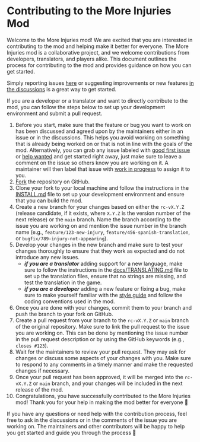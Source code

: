# Contributing to the More Injuries Mod

Welcome to the More Injuries mod! We are excited that you are interested in contributing to the mod and helping make it better for everyone. The More Injuries mod is a collaborative project, and we welcome contributions from developers, translators, and players alike. This document outlines the process for contributing to the mod and provides guidance on how you can get started.

Simply reporting issues [here](https://github.com/frederik-hoeft/rimworld-more-injuries/issues) or suggesting improvements or new features [in the discussions](https://github.com/frederik-hoeft/rimworld-more-injuries/discussions/categories/ideas) is a great way to get started.

If you are a developer or a translator and want to directly contribute to the mod, you can follow the steps below to set up your development environment and submit a pull request.

1. Before you start, make sure that the feature or bug you want to work on has been discussed and agreed upon by the maintainers either in an issue or in the discussions. This helps you avoid working on something that is already being worked on or that is not in line with the goals of the mod. Alternatively, you can grab any issue labeled with [good first issue](https://github.com/frederik-hoeft/rimworld-more-injuries/issues?q=is%3Aissue%20state%3Aopen%20label%3A%22good%20first%20issue%22) or [help wanted](https://github.com/frederik-hoeft/rimworld-more-injuries/labels/help%20wanted) and get started right away, just make sure to leave a comment on the issue so others know you are working on it. A maintainer will then label that issue with [work in progress](https://github.com/frederik-hoeft/rimworld-more-injuries/labels/work%20in%20progess) to assign it to you.
2. [Fork](https://github.com/frederik-hoeft/rimworld-more-injuries/fork) the repository on GitHub.
3. Clone your fork to your local machine and follow the instructions in the [INSTALL.md](/INSTALL.md) file to set up your development environment and ensure that you can build the mod.
4. Create a new branch for your changes based on either the `rc-vX.Y.Z` (release candidate, if it exists, where `X.Y.Z` is the version number of the next release) or the `main` branch. Name the branch according to the issue you are working on and mention the issue number in the branch name (e.g., `feature/123-new-injury`, `feature/456-spanish-translation`, or `bugfix/789-injury-not-appearing`).
5. Develop your changes in the new branch and make sure to test your changes thoroughly to ensure that they work as expected and do not introduce any new issues.
    - ***if you are a translator*** adding support for a new language, make sure to follow the instructions in the [docs/TRANSLATING.md](/docs/TRANSLATING.md) file to set up the translation files, ensure that no strings are missing, and test the translation in the game.
    - ***if you are a developer*** adding a new feature or fixing a bug, make sure to make yourself familiar with the [style guide](/docs/coding-style.md) and follow the coding conventions used in the mod.
6. Once you are done with your changes, commit them to your branch and push the branch to your fork on GitHub.
7. Create a pull request from your branch to the `rc-vX.Y.Z` or `main` branch of the original repository. Make sure to link the pull request to the issue you are working on. This can be done by mentioning the issue number in the pull request description or by using the GitHub keywords (e.g., `closes #123`).
8. Wait for the maintainers to review your pull request. They may ask for changes or discuss some aspects of your changes with you. Make sure to respond to any comments in a timely manner and make the requested changes if necessary.
9. Once your pull request has been approved, it will be merged into the `rc-vX.Y.Z` or `main` branch, and your changes will be included in the next release of the mod. 
10. Congratulations, you have successfully contributed to the More Injuries mod! Thank you for your help in making the mod better for everyone :tada:

If you have any questions or need help with the contribution process, feel free to ask in the discussions or in the comments of the issue you are working on. The maintainers and other contributors will be happy to help you get started and guide you through the process :slightly_smiling_face:

